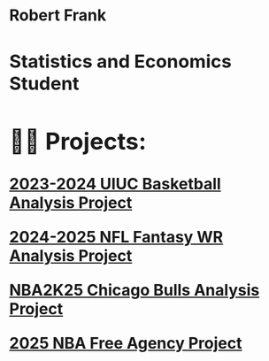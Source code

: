 <h1>Robert Frank <br/><a <h1>
<h3> Statistics and Economics Student</h3>

<h2>👨‍💻 Projects:</h2>

[2023-2024 UIUC Basketball Analysis Project](https://github.com/robertfrank1007/Illinois-Baketball-Project)

[2024-2025 NFL Fantasy WR Analysis Project](https://github.com/robertfrank1007/NFL-Fantasy-Wide-Receiver-Analysis-Project)

[NBA2K25 Chicago Bulls Analysis Project](https://github.com/robertfrank1007/2024-2025_Chicago_Bulls_Lineup_Analysis_Project)

[2025 NBA Free Agency Project](https://github.com/robertfrank1007/2025_NBA_Free_Agency_Project.git)
